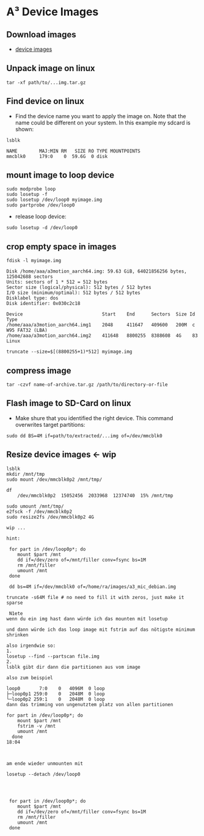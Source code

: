 # A³ Device Images
## Download images
- [device images](https://cloud.a3-audio.com/d/744da83d0f994de9bc76)

## Unpack image on linux
```
tar -xf path/to/...img.tar.gz
```

## Find device on linux
- Find the device name you want to apply the image on. Note that the name could be different on your system. In this example my sdcard is shown:
```
lsblk

NAME        MAJ:MIN RM   SIZE RO TYPE MOUNTPOINTS
mmcblk0     179:0    0  59.6G  0 disk
```

## mount image to loop device
```
sudo modprobe loop
sudo losetup -f
sudo losetup /dev/loop0 myimage.img
sudo partprobe /dev/loop0
```
- release loop device:
```
sudo losetup -d /dev/loop0
```

## crop empty space in images
```
fdisk -l myimage.img

Disk /home/aaa/a3motion_aarch64.img: 59.63 GiB, 64021856256 bytes, 125042688 sectors
Units: sectors of 1 * 512 = 512 bytes
Sector size (logical/physical): 512 bytes / 512 bytes
I/O size (minimum/optimal): 512 bytes / 512 bytes
Disklabel type: dos
Disk identifier: 0x030c2c18

Device                             Start    End      Sectors  Size Id Type
/home/aaa/a3motion_aarch64.img1    2048     411647   409600   200M  c W95 FAT32 (LBA)
/home/aaa/a3motion_aarch64.img2    411648   8800255  8388608  4G  	83 Linux
```
```
truncate --size=$[(8800255+1)*512] myimage.img
```

## compress image
```
tar -czvf name-of-archive.tar.gz /path/to/directory-or-file
```

## Flash image to SD-Card on linux
- Make shure that you identified the right device. This command overwrites target partitions:
```
sudo dd BS=4M if=path/to/extracted/...img of=/dev/mmcblk0
```

## Resize device images <- wip
```
lsblk
mkdir /mnt/tmp
sudo mount /dev/mmcblk0p2 /mnt/tmp/

df
	/dev/mmcblk0p2  15052456  2033968  12374740  15% /mnt/tmp

sudo umount /mnt/tmp/
e2fsck -f /dev/mmcblk0p2
sudo resize2fs /dev/mmcblk0p2 4G

wip ...

hint:
	
 for part in /dev/loop0p*; do
    mount $part /mnt
    dd if=/dev/zero of=/mnt/filler conv=fsync bs=1M
    rm /mnt/filler
    umount /mnt
 done

```

```
 dd bs=4M if=/dev/mmcblk0 of=/home/ra/images/a3_mic_debian.img
```

```
truncate -s64M file # no need to fill it with zeros, just make it sparse
```

```
 N1ete
wenn du ein img hast dann würde ich das mounten mit losetup

und dann würde ich das loop image mit fstrim auf das nötigste minimum shrinken

also irgendwie so:
1.
losetup --find --partscan file.img
2.
lsblk gibt dir dann die partitionen aus vom image

also zum beispiel

loop0       7:0    0   4096M  0 loop 
├─loop0p1 259:0    0   2048M  0 loop 
└─loop0p2 259:1    0   2048M  0 loop 
dann das trimming von ungenutztem platz von allen partitionen

for part in /dev/loop0p*; do
    mount $part /mnt
    fstrim -v /mnt
    umount /mnt
  done
18:04



am ende wieder unmounten mit

losetup --detach /dev/loop0




 for part in /dev/loop0p*; do
    mount $part /mnt
    dd if=/dev/zero of=/mnt/filler conv=fsync bs=1M
    rm /mnt/filler
    umount /mnt
 done
 ```